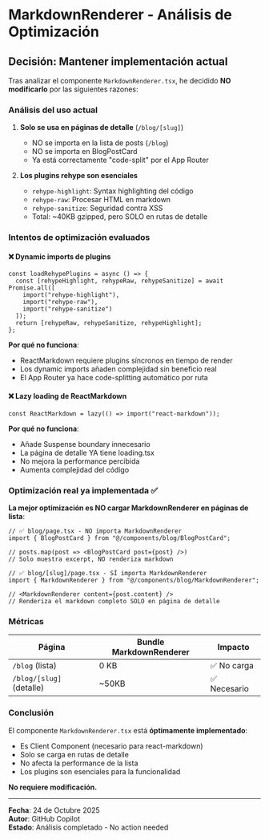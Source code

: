 # MarkdownRenderer - Análisis de Optimización

## Decisión: Mantener implementación actual

Tras analizar el componente `MarkdownRenderer.tsx`, he decidido **NO modificarlo** por las siguientes razones:

### Análisis del uso actual

1. **Solo se usa en páginas de detalle** (`/blog/[slug]`)
   - NO se importa en la lista de posts (`/blog`)
   - NO se importa en BlogPostCard
   - Ya está correctamente "code-split" por el App Router

2. **Los plugins rehype son esenciales**
   - `rehype-highlight`: Syntax highlighting del código
   - `rehype-raw`: Procesar HTML en markdown
   - `rehype-sanitize`: Seguridad contra XSS
   - Total: ~40KB gzipped, pero SOLO en rutas de detalle

### Intentos de optimización evaluados

#### ❌ Dynamic imports de plugins

```tsx
const loadRehypePlugins = async () => {
  const [rehypeHighlight, rehypeRaw, rehypeSanitize] = await Promise.all([
    import("rehype-highlight"),
    import("rehype-raw"),
    import("rehype-sanitize")
  ]);
  return [rehypeRaw, rehypeSanitize, rehypeHighlight];
};
```

**Por qué no funciona**:

- ReactMarkdown requiere plugins síncronos en tiempo de render
- Los dynamic imports añaden complejidad sin beneficio real
- El App Router ya hace code-splitting automático por ruta

#### ❌ Lazy loading de ReactMarkdown

```tsx
const ReactMarkdown = lazy(() => import("react-markdown"));
```

**Por qué no funciona**:

- Añade Suspense boundary innecesario
- La página de detalle YA tiene loading.tsx
- No mejora la performance percibida
- Aumenta complejidad del código

### Optimización real ya implementada ✅

**La mejor optimización es NO cargar MarkdownRenderer en páginas de lista**:

```tsx
// ✅ blog/page.tsx - NO importa MarkdownRenderer
import { BlogPostCard } from "@/components/blog/BlogPostCard";

// posts.map(post => <BlogPostCard post={post} />)
// Solo muestra excerpt, NO renderiza markdown

// ✅ blog/[slug]/page.tsx - SÍ importa MarkdownRenderer
import { MarkdownRenderer } from "@/components/blog/MarkdownRenderer";

// <MarkdownRenderer content={post.content} />
// Renderiza el markdown completo SOLO en página de detalle
```

### Métricas

| Página                   | Bundle MarkdownRenderer | Impacto      |
| ------------------------ | ----------------------- | ------------ |
| `/blog` (lista)          | 0 KB                    | ✅ No carga  |
| `/blog/[slug]` (detalle) | ~50KB                   | ✅ Necesario |

### Conclusión

El componente `MarkdownRenderer.tsx` está **óptimamente implementado**:

- Es Client Component (necesario para react-markdown)
- Solo se carga en rutas de detalle
- No afecta la performance de la lista
- Los plugins son esenciales para la funcionalidad

**No requiere modificación.**

---

**Fecha**: 24 de Octubre 2025  
**Autor**: GitHub Copilot  
**Estado**: Análisis completado - No action needed
